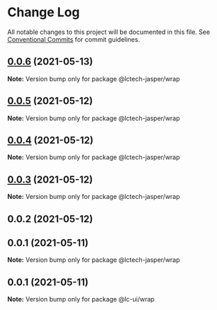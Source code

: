 # Change Log

All notable changes to this project will be documented in this file.
See [Conventional Commits](https://conventionalcommits.org) for commit guidelines.

## [0.0.6](https://github.com/lctech-jasper/ui-utility/compare/@lctech-jasper/wrap@0.0.5...@lctech-jasper/wrap@0.0.6) (2021-05-13)

**Note:** Version bump only for package @lctech-jasper/wrap





## [0.0.5](https://github.com/lctech-jasper/ui-utility/compare/@lctech-jasper/wrap@0.0.4...@lctech-jasper/wrap@0.0.5) (2021-05-12)

**Note:** Version bump only for package @lctech-jasper/wrap





## [0.0.4](https://github.com/lctech-jasper/ui-utility/compare/@lctech-jasper/wrap@0.0.3...@lctech-jasper/wrap@0.0.4) (2021-05-12)

**Note:** Version bump only for package @lctech-jasper/wrap





## [0.0.3](https://github.com/lctech-jasper/ui-utility/compare/@lctech-jasper/wrap@0.0.2...@lctech-jasper/wrap@0.0.3) (2021-05-12)

**Note:** Version bump only for package @lctech-jasper/wrap





## 0.0.2 (2021-05-12)



## 0.0.1 (2021-05-11)

**Note:** Version bump only for package @lctech-jasper/wrap





## 0.0.1 (2021-05-11)

**Note:** Version bump only for package @lc-ui/wrap
